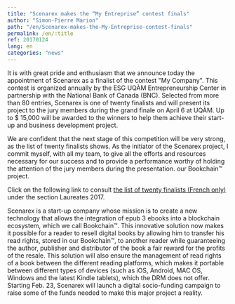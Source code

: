 ```yaml
---
title: "Scenarex makes the “My Entreprise” contest finals"
author: "Simon-Pierre Marion"
path: "/en/Scenarex-makes-the-My-Entreprise-contest-finals"
permalink: /en/:title
ref: 20170124
lang: en
categories: "news"
---
```


It is with great pride and enthusiasm that we announce today the appointment of Scenarex as a finalist of the contest "My Company". This contest is organized annually by the ESG UQÀM Entrepreneurship Center in partnership with the National Bank of Canada (BNC). Selected from more than 80 entries, Scenarex is one of twenty finalists and will present its project to the jury members during the grand finale on April 6 at UQÀM. Up to $ 15,000 will be awarded to the winners to help them achieve their start-up and business development project.

We are confident that the next stage of this competition will be very strong, as the list of twenty finalists shows. As the initiator of the Scenarex project, I commit myself, with all my team, to give all the efforts and resources necessary for our success and to provide a performance worthy of holding the attention of the jury members during the presentation. our Bookchain™ project.

Click on the following link to consult [the list of twenty finalists (French only)](https://centreentrepreneuriat.esg.uqam.ca/concours-mon-entreprise/) under the section Laureates 2017.

Scenarex is a start-up company whose mission is to create a new technology that allows the integration of epub 3 ebooks into a blockchain ecosystem, which we call Bookchain™. This innovative solution now makes it possible for a reader to resell digital books by allowing him to transfer his read rights, stored in our Bookchain™, to another reader while guaranteeing the author, publisher and distributor of the book a fair reward for the profits of the resale. This solution will also ensure the management of read rights of a book between the different reading platforms, which makes it portable between different types of devices (such as iOS, Android, MAC OS, Windows and the latest Kindle tablets), which the DRM does not offer. Starting Feb. 23, Scenarex will launch a digital socio-funding campaign to raise some of the funds needed to make this major project a reality.
